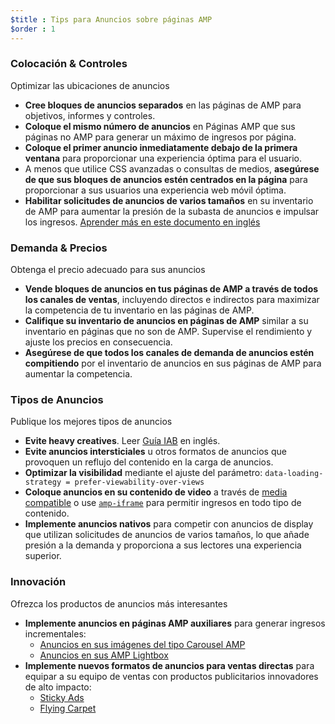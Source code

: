 ```yaml
---
$title : Tips para Anuncios sobre páginas AMP
$order : 1
---
```


### Colocación & Controles 

Optimizar las ubicaciones de anuncios

- **Cree bloques de anuncios separados** en las páginas de AMP para objetivos, informes y controles.
- **Coloque el mismo número de anuncios** en Páginas AMP que sus páginas no AMP para generar un máximo de ingresos por página.
- **Coloque el primer anuncio inmediatamente debajo de la primera ventana** para proporcionar una experiencia óptima para el usuario.
- A menos que utilice CSS avanzadas o consultas de medios, **asegúrese de que sus bloques de anuncios estén centrados en la página** para proporcionar a sus usuarios una experiencia web móvil óptima.
- **Habilitar solicitudes de anuncios de varios tamaños** en su inventario de AMP para aumentar la presión de la subasta de anuncios e impulsar los ingresos. [Aprender más en este documento en inglés](https://github.com/ampproject/amphtml/tree/master/ads#support-for-multi-size-ad-requests)

### Demanda & Precios

Obtenga el precio adecuado para sus anuncios

- **Vende bloques de anuncios en tus páginas de AMP a través de todos los canales de ventas**, incluyendo directos e indirectos para maximizar la competencia de tu inventario en las páginas de AMP.
- **Califique su inventario de anuncios en páginas de AMP** similar a su inventario en páginas que no son de AMP. Supervise el rendimiento y ajuste los precios en consecuencia.
- **Asegúrese de que todos los canales de demanda de anuncios estén compitiendo** por el inventario de anuncios en sus páginas de AMP para aumentar la competencia.

### Tipos de Anuncios

Publique los mejores tipos de anuncios

- **Evite heavy creatives**. Leer [Guía IAB](http://www.iab.com/wp-content/uploads/2015/11/IAB_Display_Mobile_Creative_Guidelines_HTML5_2015.pdf) en inglés.
- **Evite anuncios intersticiales** u otros formatos de anuncios que provoquen un reflujo del contenido en la carga de anuncios.
- **Optimizar la visibilidad** mediante el ajuste del parámetro: `data-loading-strategy = prefer-viewability-over-views`
- **Coloque anuncios en su contenido de video** a través de [media compatible](https://www.ampproject.org/docs/reference/components#media) o use [`amp-iframe`](https://ampbyexample.com/components/amp-iframe/) para permitir ingresos en todo tipo de contenido.
- **Implemente anuncios nativos** para competir con anuncios de display que utilizan solicitudes de anuncios de varios tamaños, lo que añade presión a la demanda y proporciona a sus lectores una experiencia superior.

### Innovación

Ofrezca los productos de anuncios más interesantes

- **Implemente anuncios en páginas AMP auxiliares** para generar ingresos incrementales:
    - [Anuncios en sus imágenes del tipo Carousel AMP](https://github.com/jasti/amp-ads-testing/blob/master/dfp-amp-testing/amp_tests/amp-carousel-demo.html)
    - [Anuncios en sus AMP Lightbox](https://github.com/jasti/amp-ads-testing/blob/master/dfp-amp-testing/amp_tests/amp-lightbox-demo.html)
- **Implemente nuevos formatos de anuncios para ventas directas** para equipar a su equipo de ventas con productos publicitarios innovadores de alto impacto:
    - [Sticky Ads](https://ampbyexample.com/components/amp-sticky-ad/)
    - [Flying Carpet](https://ampbyexample.com/components/amp-fx-flying-carpet/)
